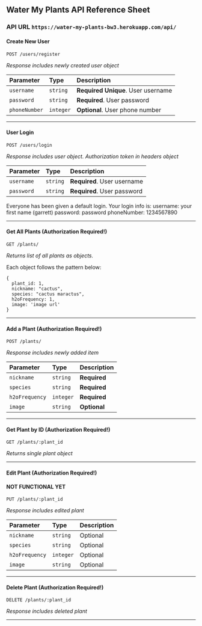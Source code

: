 ## Water My Plants API Reference Sheet

### API URL `https://water-my-plants-bw3.herokuapp.com/api/`

#### Create New User

```
POST /users/register
```
*Response includes newly created user object*

| Parameter | Type     | Description                |
| :-------- | :------- | :------------------------- |
| `username` | `string` | **Required** **Unique**. User username |
| `password` | `string` | **Required**. User password |
| `phoneNumber` | `integer` | **Optional**. User phone number |

---------------------------------------------------------

#### User Login

```
POST /users/login
```
*Response includes user object. Authorization token in headers object*

| Parameter | Type     | Description                |
| :-------- | :------- | :------------------------- |
| `username` | `string` | **Required**. User username |
| `password` | `string` | **Required**. User password |

Everyone has been given a default login. Your login info is:
username: your first name (garrett)
password: password
phoneNumber: 1234567890

---------------------------------------------------------


#### Get All Plants (**Authorization Required!**)

```
GET /plants/
```

*Returns list of all plants as objects.*

Each object follows the pattern below:
```
{
  plant_id: 1,
  nickname: "cactus",
  species: "cactus maractus",
  h2oFrequency: 1,
  image: 'image url'
}
```

---------------------------------------------------------

#### Add a Plant (**Authorization Required!**)

```
POST /plants/
```

*Response includes newly added item*

| Parameter | Type     | Description                |
| :-------- | :------- | :------------------------- |
| `nickname` | `string` | **Required** |
| `species` | `string` | **Required** |
| `h2oFrequency` | `integer` | **Required** |
| `image` | `string` | **Optional** |

---------------------------------------------------------

#### Get Plant by ID (**Authorization Required!**)

```
GET /plants/:plant_id
```

*Returns single plant object*

---------------------------------------------------------

#### Edit Plant (**Authorization Required!**)
#### NOT FUNCTIONAL YET
```
PUT /plants/:plant_id
```

*Response includes edited plant*

| Parameter | Type     | Description                |
| :-------- | :------- | :------------------------- |
| `nickname` | `string` | Optional |
| `species` | `string` | Optional|
| `h2oFrequency` | `integer` | Optional|
| `image` | `string` | Optional|

---------------------------------------------------------

#### Delete Plant (**Authorization Required!**)

```
DELETE /plants/:plant_id
```

*Response includes deleted plant*

---------------------------------------------------------
